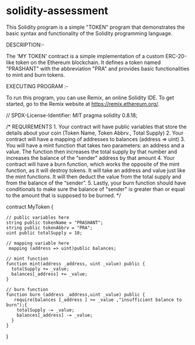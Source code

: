 # solidity-assessment 
This Solidity program is a simple "TOKEN" program that demonstrates the basic syntax and functionality of the Solidity programming language.

DESCRIPTION:-

The 'MY TOKEN' contract is a simple implementation of a custom ERC-20-like token on the Ethereum blockchain. It defines a token named 
"PRASHANT" with the abbreviation "PRA" and provides basic functionalities to mint and burn tokens.

EXECUTING PROGRAM :-

To run this program, you can use Remix, an online Solidity IDE. To get started, go to the Remix website at https://remix.ethereum.org/.

// SPDX-License-Identifier: MIT
pragma solidity 0.8.18;

/*
       REQUIREMENTS
    1. Your contract will have public variables that store the details about your coin (Token Name, Token Abbrv., Total Supply)
    2. Your contract will have a mapping of addresses to balances (address => uint)
    3. You will have a mint function that takes two parameters: an address and a value. 
       The function then increases the total supply by that number and increases the balance 
       of the “sender” address by that amount
    4. Your contract will have a burn function, which works the opposite of the mint function, as it will destroy tokens. 
       It will take an address and value just like the mint functions. It will then deduct the value from the total supply 
       and from the balance of the “sender”.
    5. Lastly, your burn function should have conditionals to make sure the balance of "sender" is greater than or equal 
       to the amount that is supposed to be burned.
*/

contract MyToken {

    // public variables here
    string public tokenName = "PRASHANT";
    string public tokenAbbrv = "PRA";
    uint public totalSupply = 10;

    // mapping variable here
     mapping (address => uint)public balances;

    // mint function
    function mint(address _address, uint _value) public {
      totalSupply += _value;
      balances[_address] += _value;
    }   
  
    // burn function
    function burn (address _address,uint _value) public {
       require(balances [_address ] >= _value ,"insufficient balance to burn");{
        totalSupply -= _value;
        balances[_address] -= _value;
      }
    }

}
